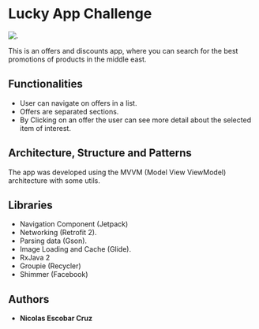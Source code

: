 # Lucky App Challenge

![.](https://imagestuffs.s3.amazonaws.com/lucky_icon.jpg)

This is an offers and discounts app, where you can search for the best promotions of products in the middle east.

## Functionalities

- User can navigate on offers in a list.
- Offers are separated sections.
- By Clicking on an offer the user can see more detail about the selected item of interest.

## Architecture, Structure and Patterns

 The app was developed using the MVVM (Model View ViewModel) architecture with some utils.

## Libraries
- Navigation Component (Jetpack)
- Networking (Retrofit 2).
- Parsing data (Gson).
- Image Loading and Cache (Glide).
- RxJava 2
- Groupie (Recycler)
- Shimmer (Facebook)
## Authors

* **Nicolas Escobar Cruz**


